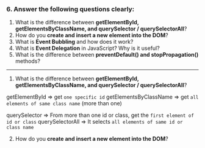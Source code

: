 
### 6. Answer the following questions clearly:

1. What is the difference between **getElementById, getElementsByClassName, and querySelector / querySelectorAll**?
2. How do you **create and insert a new element into the DOM**?
3. What is **Event Bubbling** and how does it work?
4. What is **Event Delegation** in JavaScript? Why is it useful?
5. What is the difference between **preventDefault() and stopPropagation()** methods?

------------
1. What is the difference between **getElementById, getElementsByClassName, and querySelector / querySelectorAll**?

getElementById => get `one specific id`
getElementsByClassName => get `all elements of same class name` (more than one)

querySelector => From more than one id or class,  get the `first element of id or class`
querySelectorAll => It selects `all elements of same id or class name`


2. How do you **create and insert a new element into the DOM**?